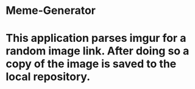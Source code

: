 # Meme-Generator
# This application parses imgur for a random image link. After doing so a copy of the image is saved to the local repository.
